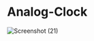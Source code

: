 # Analog-Clock
![Screenshot (21)](https://github.com/Kritika75/Analog-Clock/assets/142504516/3d4593b8-21d0-4f08-afbe-1843ecf33ea0)
